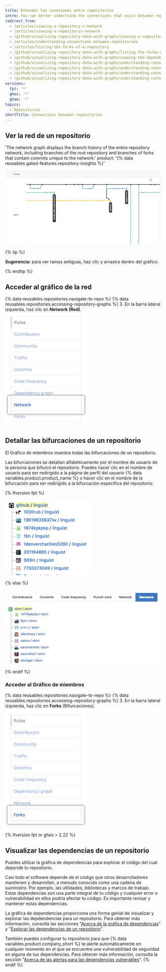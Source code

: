 ```yaml
---
title: Entender las conexiones entre repositorios
intro: You can better understand the connections that exist between repositories by viewing a repository's network and forks and the projects that depend on the repository.
redirect_from:
  - /articles/viewing-a-repository-s-network
  - /articles/viewing-a-repositorys-network
  - /github/visualizing-repository-data-with-graphs/viewing-a-repositorys-network
  - /articles/understanding-connections-between-repositories
  - /articles/listing-the-forks-of-a-repository
  - /github/visualizing-repository-data-with-graphs/listing-the-forks-of-a-repository
  - /github/visualizing-repository-data-with-graphs/viewing-the-dependencies-of-a-repository
  - /github/visualizing-repository-data-with-graphs/understanding-connections-between-repositories
  - /github/visualizing-repository-data-with-graphs/understanding-connections-between-repositories/viewing-a-repositorys-network
  - /github/visualizing-repository-data-with-graphs/understanding-connections-between-repositories/listing-the-forks-of-a-repository
  - /github/visualizing-repository-data-with-graphs/understanding-connections-between-repositories/viewing-the-dependencies-of-a-repository
versions:
  fpt: '*'
  ghes: '*'
  ghae: '*'
topics:
  - Repositories
shortTitle: Connections between repositories
---
```


## Ver la red de un repositorio

'The network graph displays the branch history of the entire repository network, including branches of the root repository and branches of forks that contain commits unique to the network.' product: '{% data reusables.gated-features.repository-insights %}'

![Gráfico de red del repositorio](/assets/images/help/graphs/repo_network_graph.png)

{% tip %}

**Sugerencia:** para ver ramas antiguas, haz clic y arrastra dentro del gráfico.

{% endtip %}

## Acceder al gráfico de la red

{% data reusables.repositories.navigate-to-repo %}
{% data reusables.repositories.accessing-repository-graphs %}
3. En la barra lateral izquierda, haz clic en **Network (Red)**. ![Pestaña de red](/assets/images/help/graphs/network_tab.png)

## Detallar las bifurcaciones de un repositorio

El Gráfico de miembros muestra todas las bifurcaciones de un repositorio.

Las bifurcaciones se detallan alfabéticamente por el nombre de usuario de la persona que bifurcó el repositorio. Puedes hacer clic en el nombre de usuario para ser redirigido a la página de perfil del usuario {% data variables.product.product_name %} o hacer clic en el nombre de la bifurcación para ser redirigido a la bifurcación específica del repositorio.

{% ifversion fpt %}

![Gráfico de miembros del repositorio](/assets/images/help/graphs/repo_forks_graph_dotcom.png)

{% else %}

![Gráfico de miembros del repositorio](/assets/images/help/graphs/repo_members_graph.png)

{% endif %}

### Acceder al Gráfico de miembros

{% data reusables.repositories.navigate-to-repo %}
{% data reusables.repositories.accessing-repository-graphs %}
3. En la barra lateral izquierda, haz clic en **Forks** (Bifurcaciones). ![Pestaña Forks (Bifurcaciones)](/assets/images/help/graphs/graphs-sidebar-forks-tab.png)

{% ifversion fpt or ghes > 2.22 %}
## Visualizar las dependencias de un repositorio

Puedes utilizar la gráfica de dependencias para explorar el código del cual depende tu repositorio.

Casi todo el software depende de el código que otros desarrolladores mantienen y desarrollan, a menudo conocido como una cadena de suministro. Por ejemplo, las utilidades, bibliotecas y marcos de trabajo. Estas dependencias son una parte integral de tu código y cualquier error o vulnerabilidad en ellos podría afectar tu código. Es importante revisar y mantener estas dependencias.

La gráfica de dependencias proporciona una forma genial de visualizar y explorar las depdendencias para un repositorio. Para obtener más información, consulta las secciones "[Acerca de la gráfica de dependencias](/code-security/supply-chain-security/about-the-dependency-graph)" y "[Explorar las dependencias de un repositorio](/code-security/supply-chain-security/exploring-the-dependencies-of-a-repository)".

También puedes configurar tu repositorio para que {% data variables.product.company_short %} te alerte automáticamente en cualquier momento en el que se encuentre una vulnerabilidad de seguridad en alguna de tus dependencias. Para obtener más información, consulta la sección "[Acerca de las alertas para las dependencias vulnerables](/github/managing-security-vulnerabilities/about-alerts-for-vulnerable-dependencies)".
{% endif %}

